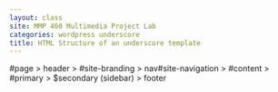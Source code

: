 ```yaml
---
layout: class
site: MMP 460 Multimedia Project Lab
categories: wordpress underscore
title: HTML Structure of an underscore template
---
```


#page 
        > header
        > #site-branding
                > nav#site-navigation
        > #content
            > #primary
            > $secondary (sidebar)
        > footer
